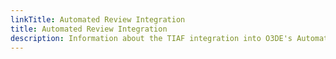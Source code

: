 ```yaml
---
linkTitle: Automated Review Integration
title: Automated Review Integration
description: Information about the TIAF integration into O3DE's Automated Review.
---
```

